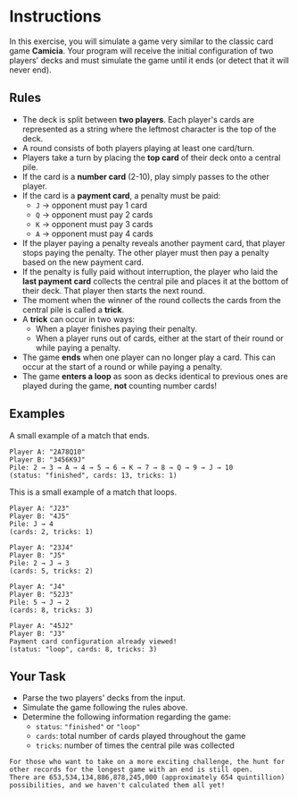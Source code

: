 # Instructions

In this exercise, you will simulate a game very similar to the classic card game **Camicia**.
Your program will receive the initial configuration of two players' decks and must simulate the game until it ends (or detect that it will never end).

## Rules

- The deck is split between **two players**.
  Each player's cards are represented as a string where the leftmost character is the top of the deck.
- A round consists of both players playing at least one card/turn.
- Players take a turn by placing the **top card** of their deck onto a central pile.
- If the card is a **number card** (2-10), play simply passes to the other player.
- If the card is a **payment card**, a penalty must be paid:
  - `J` → opponent must pay 1 card
  - `Q` → opponent must pay 2 cards
  - `K` → opponent must pay 3 cards
  - `A` → opponent must pay 4 cards
- If the player paying a penalty reveals another payment card, that player stops paying the penalty.
  The other player must then pay a penalty based on the new payment card.
- If the penalty is fully paid without interruption, the player who laid the **last payment card** collects the central pile and places it at the bottom of their deck.
  That player then starts the next round.
- The moment when the winner of the round collects the cards from the central pile is called a **trick**.
- A **trick** can occur in two ways:
  - When a player finishes paying their penalty.
  - When a player runs out of cards, either at the start of their round or while paying a penalty.
- The game **ends** when one player can no longer play a card.
  This can occur at the start of a round or while paying a penalty.
- The game **enters a loop** as soon as decks identical to previous ones are played during the game, **not** counting number cards!

## Examples

A small example of a match that ends.

```text
Player A: "2A78Q10"
Player B: "3456K9J"
Pile: 2 → 3 → A → 4 → 5 → 6 → K → 7 → 8 → Q → 9 → J → 10
(status: "finished", cards: 13, tricks: 1)
```

This is a small example of a match that loops.

```text
Player A: "J23"
Player B: "4J5"
Pile: J → 4
(cards: 2, tricks: 1)

Player A: "23J4"
Player B: "J5"
Pile: 2 → J → 3
(cards: 5, tricks: 2)

Player A: "J4"
Player B: "52J3"
Pile: 5 → J → 2
(cards: 8, tricks: 3)

Player A: "45J2"
Player B: "J3"
Payment card configuration already viewed!
(status: "loop", cards: 8, tricks: 3)
```

## Your Task

- Parse the two players' decks from the input.
- Simulate the game following the rules above.
- Determine the following information regarding the game:
  - `status`: `"finished"` or `"loop"`
  - `cards`: total number of cards played throughout the game
  - `tricks`: number of times the central pile was collected

~~~~exercism/advanced
For those who want to take on a more exciting challenge, the hunt for other records for the longest game with an end is still open.
There are 653,534,134,886,878,245,000 (approximately 654 quintillion) possibilities, and we haven't calculated them all yet!
~~~~
